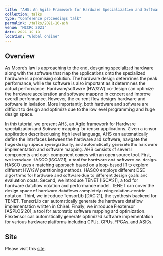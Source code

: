 ```yaml
---
title: "AHS: An Agile Framework for Hardware Specialization and Software Mapping"
collection: talks
type: "Conference proceedings talk"
permalink: /talks/2021-10-ash
venue: "MICRO 2021"
date: 2021-10-18
location: "Global online"
---
```


## Overview
As Moore’s law is approaching to the end, designing specialized hardware along with the software that map the applications onto the specialized hardware is a promising solution. The hardware design determines the peak performance, while the software is also important as it determines the actual performance. Hardware/software (HW/SW) co-design can optimize the hardware acceleration and software mapping in concert and improve overall performance. However, the current flow designs hardware and software in isolation. More importantly, both hardware and software are difficult to design and optimize due to the low level programming and huge design space.

In this tutorial, we present AHS, an Agile framework for Hardware specialization and Software mapping for tensor applications. Given a tensor application described using high level language, AHS can automatically define the interfaces between the hardware and software, navigate the huge design space synergistically, and automatically generate the hardware implementation and software mapping. AHS consists of several components and each component comes with an open source tool. First, we introduce HASCO [ISCA’21], a tool for hardware and software co-design. HASCO uses a matching approach based on a loop-based IR to explore different HW/SW partitioning methods. HASCO employs different DSE algorithms for hardware and software due to different design goals and evaluation costs. Second, we introduce TENET [ISCA’21], a tool for hardware dataflow notation and performance model. TENET can cover the design space of hardware dataflows completely using relation-centric notation. Third, we introduce TensorLib [DAC’21], the synthesis backend for TENET. TensorLib can automatically generate the hardware dataflow implementation written in Chisel. Finally, we introduce Flextensor [ASPLOS’20], a tool for automatic software mapping and optimization. Flextensor can automatically generate optimized software implementation for various hardware platforms including CPUs, GPUs, FPGAs, and ASICs.

## Site
Please visit this [site](https://pku-ahs.github.io/tutorial/en/master/).

